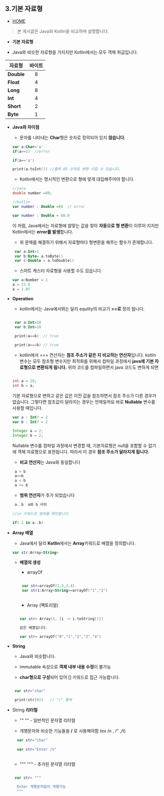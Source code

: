 ﻿3.기본 자료형
-------------

* [HOME](./README.md)

> 본 게시글은 Java와 Kotlin을 비교하며 설명합니다.

*  **기본 자료형**

 * Java와 비슷한 자료형을 가지지만 Kotlin에서는 모두 객체 취급입니다.
 
|  <center>자료형</center> |  <center>바이트</center> |
|:--------|:--------:|
|**Double** | <center>8 </center> |
|**Float** | <center>4 </center> |
|**Long** | <center>8 </center> |
|**Int** | <center>4 </center> |
|**Short** | <center>2</center> |
|**Byte** | <center>1 </center> |

 * **Java와 차이점**
 
   * 문자를 나타내는 **Char**형은 숫자로 정의되어 있지 **않습니다**.
   ```kotlin
   var a:Char='a'
   if(a==1)  //error
   
   if(a=='a')
   
   print(a.toInt()) //출력 65 숫자로 변환 시킬 수 있습니다.
   ```
   
  
   * Kotlin에서는 명시적인 변환으로 형에 맞게 대입해주어야 합니다.
    ```java
    //java
    double number =60;
    ```
    ```kotlin
    //kotlin
    var number : Double =60  // error
    
    var number : Double = 60.0
    ```
   
    이 처럼, Java에서는 자료형에 알맞는 값을 찾아 **자동으로 형 변환**이 이루어 지지만
    Kotlin에서는 **error를 발생**합니다.
    
      * 위 문제를 해결하기 위해서 자료형마다 형변환을 해주는 함수가 존재합니다.
     
     ```kotlin
      var a:Int=1
      var b:Byte= a.toByte()
      var c:Double = a.toDouble()
     ```
     * 스마트 캐스터 자료형을 사용할 수도 있습니다.
     ```kotlin
     var a:Number = 1
     a = 23.0
     a = 1.0f
    ```
    
  * **Operation**
  
    * kotlin에서는 Java에서와는 달리 equlity의 비교가 **==로** 정의 됩니다.
    
     ```kotlin
     
      var a:Int=10
      var b:Int=10
     
      print(a==b)  // true
      
      print(a===b) // true
     ```
    * kotlin에서 === 연산자는 **참조 주소가 같은 지 비교하는 연산자**입니다. kotlin 변수는 모두 참조형 변수지만 최적화를 위해서 컴파일     과정에서 **java에 기본 자료형으로 변환되게 됩니다.**  위의 코드를 컴파일하면서 java 코드도 변하게 되면
    
    ```java
    
    int a = 10;
    int b = a;
    ```
    
    기본 자료형으로 변하고 같은 값은 이전 값을 참조하면서 참조 주소가 다른 경우가 없습니다. 그렇다면 참조값이 달라지는 경우는 언제일까요
    바로 **Nullable** 변수를 사용할 때입니다.
    
    ```kotlin
    var a : Int? = 2
    var b : Int? = 2
    ```
    
    ```java
    Integer a = 2;
    Integer b = 2;
    ```
    
    Nullable 변수를 컴파일 과정에서 변경할 때, 기본자료형은 null을 포함할 수 없기에 객체 자료형으로 표현됩니다. 따라서 이 경우 **참조 주소가     달라지게 됩니다.**
    
    * **비교 연산자**는 Java와 동일합니다
    
     ```kotlin
      a > b
      a>=b
      a < b
      a <= b
     ```
    * **범위 연산자**가 추가 되었습니다
    
     ```kotlin
      a..b  a와 b 사이
      
     //in 키워드로 범위를 확인합니다.
     
     if( 1 in a..b)
     
     ```
     
  * **Array 배열**
    
     * Java에서 달리 **Kotlin**에서는 **Array**키워드로 배열을 정의합니다.
     
      ```kotlin
      var str:Array<String>
      ```
      
     * **배열의 생성**
      
       * arrayOf
       
        ```kotlin
         
         var str=arrayOf(1,2,3,4)
         var str1:Array<String>=arrayOf("1","2")
         
       ```
       * Array (팩토리얼)
       
        ```kotlin
        
        var str= Array(5, {i -> i.toString()})
        
        같은 배열입니다.
        
        var str= arrayOf("0","1","2","3","4") 
        ```
     
   * **String**
   
     * Java와 비슷합니다.
     
      * immutable 속성으로 **객체 내부 내용 수정**이 불가능
      
      * **char형으로 구성**되어 있어 [] 키워드로 접근 가능합니다.
      
      ```kotlin
      
       var str="char"
       
       print(str[0])   // "c" 출력
      ```
      
   * String **리터럴**
     
     * "" "" - 일반적인 문자열 리터럴
     
      * 개행문자와 비슷한 기능들을 **/** 로 사용해야함 (ex /n , /" ,/t)
     
      ```kotlin
        var str="char"
        
        var str="Enter /n"
        
      ```
      
     * """ """ - 추가된 문자열 리터럴
    
      ```kotlin
      
       var str= """  
       
        Enter 개행문자없이 개행가능
        """
      
      ```
    
   
  
